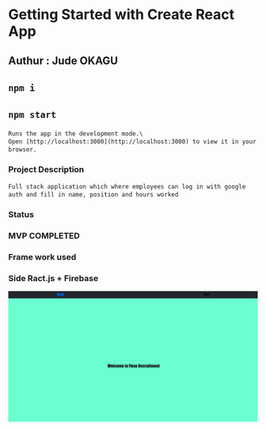 # Getting Started with Create React App

## Authur : Jude OKAGU

## `npm i`

## `npm start`

```
Runs the app in the development mode.\
Open [http://localhost:3000](http://localhost:3000) to view it in your browser.

```

### Project Description

```
Full stack application which where employees can log in with google auth and fill in name, position and hours worked

```

### Status

### MVP COMPLETED

### Frame work used

### Side Ract.js + Firebase

![FLEXX](public/FLEXX.png)
